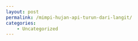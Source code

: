 ```yaml
---
layout: post
permalink: /mimpi-hujan-api-turun-dari-langit/
categories:
    - Uncategorized
---
```


